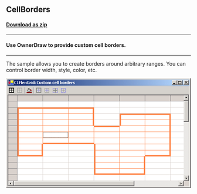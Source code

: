 ## CellBorders
#### [Download as zip](https://grapecity.github.io/DownGit/#/home?url=https://github.com/GrapeCity/ComponentOne-WinForms-Samples/tree/master/NetFramework\FlexGrid\CS\CellBorders)
____
#### Use OwnerDraw to provide custom cell borders.
____
The sample allows you to create borders around arbitrary ranges. You can control border width, style, color, etc.

![screenshot](screenshot.PNG)

